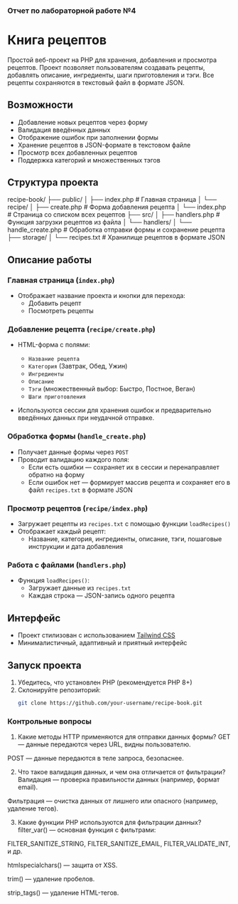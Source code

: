 ### Отчет по лабораторной работе №4

# Книга рецептов

Простой веб-проект на PHP для хранения, добавления и просмотра рецептов. Проект позволяет пользователям создавать рецепты, добавлять описание, ингредиенты, шаги приготовления и тэги. Все рецепты сохраняются в текстовый файл в формате JSON.

## Возможности

- Добавление новых рецептов через форму
- Валидация введённых данных
- Отображение ошибок при заполнении формы
- Хранение рецептов в JSON-формате в текстовом файле
- Просмотр всех добавленных рецептов
- Поддержка категорий и множественных тэгов

## Структура проекта

recipe-book/
├── public/
│ ├── index.php # Главная страница
│ └── recipe/
│ ├── create.php # Форма добавления рецепта
│ └── index.php # Страница со списком всех рецептов
├── src/
│ ├── handlers.php # Функция загрузки рецептов из файла
│ └── handlers/
│ └── handle_create.php # Обработка отправки формы и сохранение рецепта
├── storage/
│ └── recipes.txt # Хранилище рецептов в формате JSON

## Описание работы

### Главная страница (`index.php`)

- Отображает название проекта и кнопки для перехода:
  - Добавить рецепт
  - Посмотреть рецепты

### Добавление рецепта (`recipe/create.php`)

- HTML-форма с полями:

  - `Название рецепта`
  - `Категория` (Завтрак, Обед, Ужин)
  - `Ингредиенты`
  - `Описание`
  - `Тэги` (множественный выбор: Быстро, Постное, Веган)
  - `Шаги приготовления`

- Используются сессии для хранения ошибок и предварительно введённых данных при неудачной отправке.

### Обработка формы (`handle_create.php`)

- Получает данные формы через `POST`
- Проводит валидацию каждого поля:
  - Если есть ошибки — сохраняет их в сессии и перенаправляет обратно на форму
  - Если ошибок нет — формирует массив рецепта и сохраняет его в файл `recipes.txt` в формате JSON

### Просмотр рецептов (`recipe/index.php`)

- Загружает рецепты из `recipes.txt` с помощью функции `loadRecipes()`
- Отображает каждый рецепт:
  - Название, категория, ингредиенты, описание, тэги, пошаговые инструкции и дата добавления

### Работа с файлами (`handlers.php`)

- Функция `loadRecipes()`:
  - Загружает данные из `recipes.txt`
  - Каждая строка — JSON-запись одного рецепта

## Интерфейс

- Проект стилизован с использованием [Tailwind CSS](https://tailwindcss.com/)
- Минималистичный, адаптивный и приятный интерфейс

## Запуск проекта

1. Убедитесь, что установлен PHP (рекомендуется PHP 8+)
2. Склонируйте репозиторий:
   ```bash
   git clone https://github.com/your-username/recipe-book.git
   ```

### Контрольные вопросы

1. Какие методы HTTP применяются для отправки данных формы?
   GET — данные передаются через URL, видны пользователю.

POST — данные передаются в теле запроса, безопаснее.

2. Что такое валидация данных, и чем она отличается от фильтрации?
   Валидация — проверка правильности данных (например, формат email).

Фильтрация — очистка данных от лишнего или опасного (например, удаление тегов).

3. Какие функции PHP используются для фильтрации данных?
   filter_var() — основная функция с фильтрами:

FILTER_SANITIZE_STRING, FILTER_SANITIZE_EMAIL, FILTER_VALIDATE_INT, и др.

htmlspecialchars() — защита от XSS.

trim() — удаление пробелов.

strip_tags() — удаление HTML-тегов.
